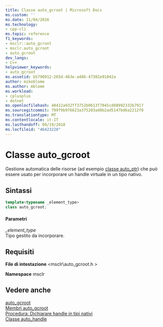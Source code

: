 ```yaml
---
title: Classe auto_gcroot | Microsoft Docs
ms.custom: ''
ms.date: 11/04/2016
ms.technology:
- cpp-cli
ms.topic: reference
f1_keywords:
- msclr::auto_gcroot
- msclr.auto_gcroot
- auto_gcroot
dev_langs:
- C++
helpviewer_keywords:
- auto_gcroot
ms.assetid: b5790912-265d-463e-a486-47302e91042a
author: mikeblome
ms.author: mblome
ms.workload:
- cplusplus
- dotnet
ms.openlocfilehash: 48412a932ff3752b0613f7045cd88992332b7917
ms.sourcegitcommit: 799f9b976623a375203ad8b2ad5147bd6a2212f0
ms.translationtype: MT
ms.contentlocale: it-IT
ms.lasthandoff: 09/19/2018
ms.locfileid: "46423228"
---
```

# <a name="autogcroot-class"></a>Classe auto_gcroot

Gestione automatica delle risorse (ad esempio [classe auto_ptr](../standard-library/auto-ptr-class.md)) che può essere usato per incorporare un handle virtuale in un tipo nativo.

## <a name="syntax"></a>Sintassi

```cpp
template<typename _element_type>
class auto_gcroot;
```

#### <a name="parameters"></a>Parametri

*_element_type*<br/>
Tipo gestito da incorporare.

## <a name="requirements"></a>Requisiti

**File di intestazione** \<msclr\auto_gcroot.h >

**Namespace** msclr

## <a name="see-also"></a>Vedere anche

[auto_gcroot](../dotnet/auto-gcroot.md)<br/>
[Membri auto_gcroot](../dotnet/auto-gcroot-members.md)<br/>
[Procedura: Dichiarare handle in tipi nativi](../dotnet/how-to-declare-handles-in-native-types.md)<br/>
[Classe auto_handle](../dotnet/auto-handle-class.md)